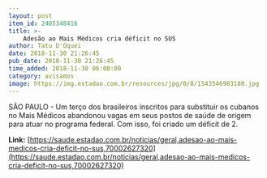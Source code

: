```yaml
---
layout: post
item_id: 2405348416
title: >-
    Adesão ao Mais Médicos cria déficit no SUS
author: Tatu D'Oquei
date: 2018-11-30 21:26:45
pub_date: 2018-11-30 21:26:45
time_added: 2018-11-30 06:00:00
category: avisamos
image: https://img.estadao.com.br/resources/jpg/0/8/1543546983180.jpg
---
```


SÃO PAULO - Um terço dos brasileiros inscritos para substituir os cubanos no Mais Médicos abandonou vagas em seus postos de saúde de origem para atuar no programa federal. Com isso, foi criado um déficit de 2.

**Link:** [https://saude.estadao.com.br/noticias/geral,adesao-ao-mais-medicos-cria-deficit-no-sus,70002627320](https://saude.estadao.com.br/noticias/geral,adesao-ao-mais-medicos-cria-deficit-no-sus,70002627320)

